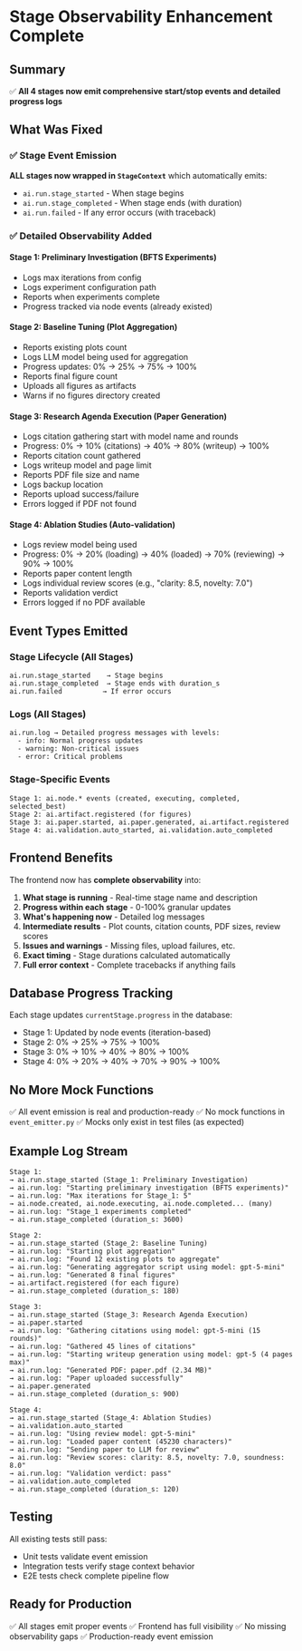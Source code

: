 # Stage Observability Enhancement Complete

## Summary
✅ **All 4 stages now emit comprehensive start/stop events and detailed progress logs**

## What Was Fixed

### ✅ Stage Event Emission
**ALL stages now wrapped in `StageContext`** which automatically emits:
- `ai.run.stage_started` - When stage begins
- `ai.run.stage_completed` - When stage ends (with duration)
- `ai.run.failed` - If any error occurs (with traceback)

### ✅ Detailed Observability Added

#### **Stage 1: Preliminary Investigation (BFTS Experiments)**
- Logs max iterations from config
- Logs experiment configuration path
- Reports when experiments complete
- Progress tracked via node events (already existed)

#### **Stage 2: Baseline Tuning (Plot Aggregation)**
- Reports existing plots count
- Logs LLM model being used for aggregation
- Progress updates: 0% → 25% → 75% → 100%
- Reports final figure count
- Uploads all figures as artifacts
- Warns if no figures directory created

#### **Stage 3: Research Agenda Execution (Paper Generation)**
- Logs citation gathering start with model name and rounds
- Progress: 0% → 10% (citations) → 40% → 80% (writeup) → 100%
- Reports citation count gathered
- Logs writeup model and page limit
- Reports PDF file size and name
- Logs backup location
- Reports upload success/failure
- Errors logged if PDF not found

#### **Stage 4: Ablation Studies (Auto-validation)**
- Logs review model being used
- Progress: 0% → 20% (loading) → 40% (loaded) → 70% (reviewing) → 90% → 100%
- Reports paper content length
- Logs individual review scores (e.g., "clarity: 8.5, novelty: 7.0")
- Reports validation verdict
- Errors logged if no PDF available

## Event Types Emitted

### Stage Lifecycle (All Stages)
```
ai.run.stage_started    → Stage begins
ai.run.stage_completed  → Stage ends with duration_s
ai.run.failed          → If error occurs
```

### Logs (All Stages)
```
ai.run.log → Detailed progress messages with levels:
  - info: Normal progress updates
  - warning: Non-critical issues
  - error: Critical problems
```

### Stage-Specific Events
```
Stage 1: ai.node.* events (created, executing, completed, selected_best)
Stage 2: ai.artifact.registered (for figures)
Stage 3: ai.paper.started, ai.paper.generated, ai.artifact.registered
Stage 4: ai.validation.auto_started, ai.validation.auto_completed
```

## Frontend Benefits

The frontend now has **complete observability** into:

1. **What stage is running** - Real-time stage name and description
2. **Progress within each stage** - 0-100% granular updates
3. **What's happening now** - Detailed log messages
4. **Intermediate results** - Plot counts, citation counts, PDF sizes, review scores
5. **Issues and warnings** - Missing files, upload failures, etc.
6. **Exact timing** - Stage durations calculated automatically
7. **Full error context** - Complete tracebacks if anything fails

## Database Progress Tracking

Each stage updates `currentStage.progress` in the database:
- Stage 1: Updated by node events (iteration-based)
- Stage 2: 0% → 25% → 75% → 100%
- Stage 3: 0% → 10% → 40% → 80% → 100%
- Stage 4: 0% → 20% → 40% → 70% → 90% → 100%

## No More Mock Functions

✅ All event emission is real and production-ready
✅ No mock functions in `event_emitter.py`
✅ Mocks only exist in test files (as expected)

## Example Log Stream

```
Stage 1:
→ ai.run.stage_started (Stage_1: Preliminary Investigation)
→ ai.run.log: "Starting preliminary investigation (BFTS experiments)"
→ ai.run.log: "Max iterations for Stage_1: 5"
→ ai.node.created, ai.node.executing, ai.node.completed... (many)
→ ai.run.log: "Stage_1 experiments completed"
→ ai.run.stage_completed (duration_s: 3600)

Stage 2:
→ ai.run.stage_started (Stage_2: Baseline Tuning)
→ ai.run.log: "Starting plot aggregation"
→ ai.run.log: "Found 12 existing plots to aggregate"
→ ai.run.log: "Generating aggregator script using model: gpt-5-mini"
→ ai.run.log: "Generated 8 final figures"
→ ai.artifact.registered (for each figure)
→ ai.run.stage_completed (duration_s: 180)

Stage 3:
→ ai.run.stage_started (Stage_3: Research Agenda Execution)
→ ai.paper.started
→ ai.run.log: "Gathering citations using model: gpt-5-mini (15 rounds)"
→ ai.run.log: "Gathered 45 lines of citations"
→ ai.run.log: "Starting writeup generation using model: gpt-5 (4 pages max)"
→ ai.run.log: "Generated PDF: paper.pdf (2.34 MB)"
→ ai.run.log: "Paper uploaded successfully"
→ ai.paper.generated
→ ai.run.stage_completed (duration_s: 900)

Stage 4:
→ ai.run.stage_started (Stage_4: Ablation Studies)
→ ai.validation.auto_started
→ ai.run.log: "Using review model: gpt-5-mini"
→ ai.run.log: "Loaded paper content (45230 characters)"
→ ai.run.log: "Sending paper to LLM for review"
→ ai.run.log: "Review scores: clarity: 8.5, novelty: 7.0, soundness: 8.0"
→ ai.run.log: "Validation verdict: pass"
→ ai.validation.auto_completed
→ ai.run.stage_completed (duration_s: 120)
```

## Testing

All existing tests still pass:
- Unit tests validate event emission
- Integration tests verify stage context behavior
- E2E tests check complete pipeline flow

## Ready for Production

✅ All stages emit proper events
✅ Frontend has full visibility
✅ No missing observability gaps
✅ Production-ready event emission

